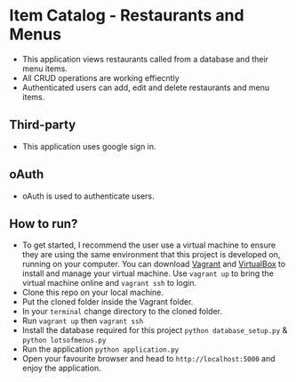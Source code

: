 # Item Catalog - Restaurants and Menus
- This application views restaurants called from a database and their menu items.
- All CRUD operations are working effiecntly
- Authenticated users can add, edit and delete restaurants and menu items.

## Third-party
- This application uses google sign in.

## oAuth
- oAuth is used to authenticate users.

## How to run?
- To get started, I recommend the user use a virtual machine to ensure they are using the same environment that this project is developed on, running on your computer. You can download [Vagrant](https://www.vagrantup.com/) and [VirtualBox](https://www.virtualbox.org/wiki/Download_Old_Builds_5_1) to install and manage your virtual machine.
Use `vagrant up` to bring the virtual machine online and `vagrant ssh` to login.
- Clone this repo on your local machine.
- Put the cloned folder inside the Vagrant folder. 
- In your `terminal` change directory to the cloned folder.
- Run `vagrant up` then `vagrant ssh`
- Install the database required for this project `python database_setup.py` & `python lotsofmenus.py`
- Run the application `python application.py`
- Open your favourite browser and head to `http://localhost:5000` and enjoy the application.
